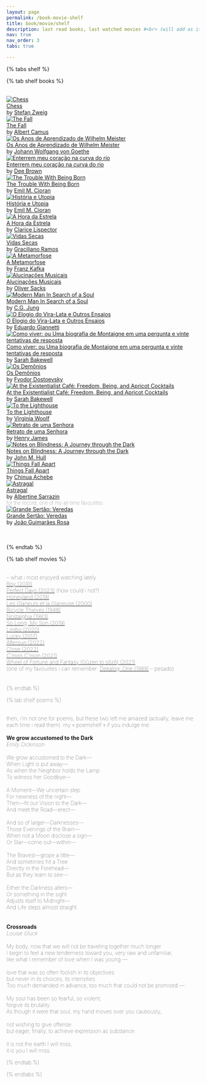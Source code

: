 ```yaml
---
layout: page
permalink: /book-movie-shelf
title: book/movie/shelf
description: last read books, last watched movies #<br> (will add as it goes)
nav: true
nav_order: 3
tabs: true

---
```


{% tabs shelf %}

{% tab shelf books %}

<br>

<div id="gr_custom_widget_1697127983">
          <div class="gr_custom_container_1697127983">
      <div class="gr_custom_each_container_1697127983">
          <div class="gr_custom_book_container_1697127983">
            <a title="Chess" rel="nofollow" href="https://www.goodreads.com/book/show/62978912-chess"><img alt="Chess" border="0" src="https://i.gr-assets.com/images/S/compressed.photo.goodreads.com/books/1677855140l/62978912._SY75_.jpg" /></a>
          </div>
          <div class="gr_custom_title_1697127983">
            <a rel="nofollow" href="https://www.goodreads.com/book/show/62978912-chess">Chess</a>
          </div>
          <div class="gr_custom_author_1697127983">
            by <a rel="nofollow" href="https://www.goodreads.com/author/show/25573.Stefan_Zweig">Stefan Zweig</a>
          </div>
      </div>
      <div class="gr_custom_each_container_1697127983">
          <div class="gr_custom_book_container_1697127983">
            <a title="The Fall" rel="nofollow" href="https://www.goodreads.com/book/show/179926509-the-fall"><img alt="The Fall" border="0" src="https://i.gr-assets.com/images/S/compressed.photo.goodreads.com/books/1687366722l/179926509._SY75_.jpg" /></a>
          </div>
          <div class="gr_custom_title_1697127983">
            <a rel="nofollow" href="https://www.goodreads.com/book/show/179926509-the-fall">The Fall</a>
          </div>
          <div class="gr_custom_author_1697127983">
            by <a rel="nofollow" href="https://www.goodreads.com/author/show/957894.Albert_Camus">Albert Camus</a>
          </div>
      </div>
      <div class="gr_custom_each_container_1697127983">
          <div class="gr_custom_book_container_1697127983">
            <a title="Os Anos de Aprendizado de Wilhelm Meister" rel="nofollow" href="https://www.goodreads.com/book/show/17661570-os-anos-de-aprendizado-de-wilhelm-meister"><img alt="Os Anos de Aprendizado de Wilhelm Meister" border="0" src="https://i.gr-assets.com/images/S/compressed.photo.goodreads.com/books/1363703284l/17661570._SX50_.jpg" /></a>
          </div>
          <div class="gr_custom_title_1697127983">
            <a rel="nofollow" href="https://www.goodreads.com/book/show/17661570-os-anos-de-aprendizado-de-wilhelm-meister">Os Anos de Aprendizado de Wilhelm Meister</a>
          </div>
          <div class="gr_custom_author_1697127983">
            by <a rel="nofollow" href="https://www.goodreads.com/author/show/285217.Johann_Wolfgang_von_Goethe">Johann Wolfgang von Goethe</a>
          </div>
      </div>
      <div class="gr_custom_each_container_1697127983">
          <div class="gr_custom_book_container_1697127983">
            <a title="Enterrem meu coração na curva do rio" rel="nofollow" href="https://www.goodreads.com/book/show/45870537-enterrem-meu-cora-o-na-curva-do-rio"><img alt="Enterrem meu coração na curva do rio" border="0" src="https://i.gr-assets.com/images/S/compressed.photo.goodreads.com/books/1558133568l/45870537._SY75_.jpg" /></a>
          </div>
          <div class="gr_custom_title_1697127983">
            <a rel="nofollow" href="https://www.goodreads.com/book/show/45870537-enterrem-meu-cora-o-na-curva-do-rio">Enterrem meu coração na curva do rio</a>
          </div>
          <div class="gr_custom_author_1697127983">
            by <a rel="nofollow" href="https://www.goodreads.com/author/show/43443.Dee_Brown">Dee Brown</a>
          </div>
      </div>
      <div class="gr_custom_each_container_1697127983">
          <div class="gr_custom_book_container_1697127983">
            <a title="The Trouble With Being Born (Penguin Modern Classics)" rel="nofollow" href="https://www.goodreads.com/book/show/50725444-the-trouble-with-being-born"><img alt="The Trouble With Being Born" border="0" src="https://i.gr-assets.com/images/S/compressed.photo.goodreads.com/books/1604045993l/50725444._SY75_.jpg" /></a>
          </div>
          <div class="gr_custom_title_1697127983">
            <a rel="nofollow" href="https://www.goodreads.com/book/show/50725444-the-trouble-with-being-born">The Trouble With Being Born</a>
          </div>
          <div class="gr_custom_author_1697127983">
            by <a rel="nofollow" href="https://www.goodreads.com/author/show/68189.Emil_M_Cioran">Emil M. Cioran</a>
          </div>
      </div>
      <div class="gr_custom_each_container_1697127983">
          <div class="gr_custom_book_container_1697127983">
            <a title="História e Utopia" rel="nofollow" href="https://www.goodreads.com/book/show/33397558-hist-ria-e-utopia"><img alt="História e Utopia" border="0" src="https://i.gr-assets.com/images/S/compressed.photo.goodreads.com/books/1481892959l/33397558._SX50_.jpg" /></a>
          </div>
          <div class="gr_custom_title_1697127983">
            <a rel="nofollow" href="https://www.goodreads.com/book/show/33397558-hist-ria-e-utopia">História e Utopia</a>
          </div>
          <div class="gr_custom_author_1697127983">
            by <a rel="nofollow" href="https://www.goodreads.com/author/show/68189.Emil_M_Cioran">Emil M. Cioran</a>
          </div>
      </div>
      <div class="gr_custom_each_container_1697127983">
          <div class="gr_custom_book_container_1697127983">
            <a title="A Hora da Estrela" rel="nofollow" href="https://www.goodreads.com/book/show/56244223-a-hora-da-estrela"><img alt="A Hora da Estrela" border="0" src="https://i.gr-assets.com/images/S/compressed.photo.goodreads.com/books/1607637337l/56244223._SX50_.jpg" /></a>
          </div>
          <div class="gr_custom_title_1697127983">
            <a rel="nofollow" href="https://www.goodreads.com/book/show/56244223-a-hora-da-estrela">A Hora da Estrela</a>
          </div>
          <div class="gr_custom_author_1697127983">
            by <a rel="nofollow" href="https://www.goodreads.com/author/show/86098.Clarice_Lispector">Clarice Lispector</a>
          </div>
      </div>
      <div class="gr_custom_each_container_1697127983">
          <div class="gr_custom_book_container_1697127983">
            <a title="Vidas Secas" rel="nofollow" href="https://www.goodreads.com/book/show/18331542-vidas-secas"><img alt="Vidas Secas" border="0" src="https://i.gr-assets.com/images/S/compressed.photo.goodreads.com/books/1376494746l/18331542._SY75_.jpg" /></a>
          </div>
          <div class="gr_custom_title_1697127983">
            <a rel="nofollow" href="https://www.goodreads.com/book/show/18331542-vidas-secas">Vidas Secas</a>
          </div>
          <div class="gr_custom_author_1697127983">
            by <a rel="nofollow" href="https://www.goodreads.com/author/show/191636.Graciliano_Ramos">Graciliano Ramos</a>
          </div>
      </div>
      <div class="gr_custom_each_container_1697127983">
          <div class="gr_custom_book_container_1697127983">
            <a title="A Metamorfose" rel="nofollow" href="https://www.goodreads.com/book/show/3639113-a-metamorfose"><img alt="A Metamorfose" border="0" src="https://i.gr-assets.com/images/S/compressed.photo.goodreads.com/books/1453728818l/3639113._SY75_.jpg" /></a>
          </div>
          <div class="gr_custom_title_1697127983">
            <a rel="nofollow" href="https://www.goodreads.com/book/show/3639113-a-metamorfose">A Metamorfose</a>
          </div>
          <div class="gr_custom_author_1697127983">
            by <a rel="nofollow" href="https://www.goodreads.com/author/show/5223.Franz_Kafka">Franz Kafka</a>
          </div>
      </div>
      <div class="gr_custom_each_container_1697127983">
          <div class="gr_custom_book_container_1697127983">
            <a title="Alucinações Musicais" rel="nofollow" href="https://www.goodreads.com/book/show/6796557-alucina-es-musicais"><img alt="Alucinações Musicais" border="0" src="https://i.gr-assets.com/images/S/compressed.photo.goodreads.com/books/1307580498l/6796557._SY75_.jpg" /></a>
          </div>
          <div class="gr_custom_title_1697127983">
            <a rel="nofollow" href="https://www.goodreads.com/book/show/6796557-alucina-es-musicais">Alucinações Musicais</a>
          </div>
          <div class="gr_custom_author_1697127983">
            by <a rel="nofollow" href="https://www.goodreads.com/author/show/843200.Oliver_Sacks">Oliver Sacks</a>
          </div>
      </div>
      <div class="gr_custom_each_container_1697127983">
          <div class="gr_custom_book_container_1697127983">
            <a title="Modern Man In Search of a Soul" rel="nofollow" href="https://www.goodreads.com/book/show/6380697-modern-man-in-search-of-a-soul"><img alt="Modern Man In Search of a Soul" border="0" src="https://i.gr-assets.com/images/S/compressed.photo.goodreads.com/books/1238911592l/6380697._SY75_.jpg" /></a>
          </div>
          <div class="gr_custom_title_1697127983">
            <a rel="nofollow" href="https://www.goodreads.com/book/show/6380697-modern-man-in-search-of-a-soul">Modern Man In Search of a Soul</a>
          </div>
          <div class="gr_custom_author_1697127983">
            by <a rel="nofollow" href="https://www.goodreads.com/author/show/38285.C_G_Jung">C.G. Jung</a>
          </div>
      </div>
      <div class="gr_custom_each_container_1697127983">
          <div class="gr_custom_book_container_1697127983">
            <a title="O Elogio do Vira-Lata e Outros Ensaios" rel="nofollow" href="https://www.goodreads.com/book/show/40856821-o-elogio-do-vira-lata-e-outros-ensaios"><img alt="O Elogio do Vira-Lata e Outros Ensaios" border="0" src="https://i.gr-assets.com/images/S/compressed.photo.goodreads.com/books/1531850209l/40856821._SY75_.jpg" /></a>
          </div>
          <div class="gr_custom_title_1697127983">
            <a rel="nofollow" href="https://www.goodreads.com/book/show/40856821-o-elogio-do-vira-lata-e-outros-ensaios">O Elogio do Vira-Lata e Outros Ensaios</a>
          </div>
          <div class="gr_custom_author_1697127983">
            by <a rel="nofollow" href="https://www.goodreads.com/author/show/373368.Eduardo_Giannetti">Eduardo Giannetti</a>
          </div>
      </div>
      <div class="gr_custom_each_container_1697127983">
          <div class="gr_custom_book_container_1697127983">
            <a title="Como viver: ou Uma biografia de Montaigne em uma pergunta e vinte tentativas de resposta (Portuguese Edition)" rel="nofollow" href="https://www.goodreads.com/book/show/19400877-como-viver"><img alt="Como viver: ou Uma biografia de Montaigne em uma pergunta e vinte tentativas de resposta" border="0" src="https://i.gr-assets.com/images/S/compressed.photo.goodreads.com/books/1386882046l/19400877._SX50_.jpg" /></a>
          </div>
          <div class="gr_custom_title_1697127983">
            <a rel="nofollow" href="https://www.goodreads.com/book/show/19400877-como-viver">Como viver: ou Uma biografia de Montaigne em uma pergunta e vinte tentativas de resposta</a>
          </div>
          <div class="gr_custom_author_1697127983">
            by <a rel="nofollow" href="https://www.goodreads.com/author/show/1191388.Sarah_Bakewell">Sarah Bakewell</a>
          </div>
      </div>
      <div class="gr_custom_each_container_1697127983">
          <div class="gr_custom_book_container_1697127983">
            <a title="Os Demônios" rel="nofollow" href="https://www.goodreads.com/book/show/13452160-os-dem-nios"><img alt="Os Demônios" border="0" src="https://i.gr-assets.com/images/S/compressed.photo.goodreads.com/books/1379026268l/13452160._SX50_.jpg" /></a>
          </div>
          <div class="gr_custom_title_1697127983">
            <a rel="nofollow" href="https://www.goodreads.com/book/show/13452160-os-dem-nios">Os Demônios</a>
          </div>
          <div class="gr_custom_author_1697127983">
            by <a rel="nofollow" href="https://www.goodreads.com/author/show/3137322.Fyodor_Dostoevsky">Fyodor Dostoevsky</a>
          </div>
      </div>
      <div class="gr_custom_each_container_1697127983">
          <div class="gr_custom_book_container_1697127983">
            <a title="At the Existentialist Café: Freedom, Being, and Apricot Cocktails" rel="nofollow" href="https://www.goodreads.com/book/show/25658482-at-the-existentialist-caf"><img alt="At the Existentialist Café: Freedom, Being, and Apricot Cocktails" border="0" src="https://i.gr-assets.com/images/S/compressed.photo.goodreads.com/books/1550567060l/25658482._SY75_.jpg" /></a>
          </div>
          <div class="gr_custom_title_1697127983">
            <a rel="nofollow" href="https://www.goodreads.com/book/show/25658482-at-the-existentialist-caf">At the Existentialist Café: Freedom, Being, and Apricot Cocktails</a>
          </div>
          <div class="gr_custom_author_1697127983">
            by <a rel="nofollow" href="https://www.goodreads.com/author/show/1191388.Sarah_Bakewell">Sarah Bakewell</a>
          </div>
      </div>
      <div class="gr_custom_each_container_1697127983">
          <div class="gr_custom_book_container_1697127983">
            <a title="To the Lighthouse" rel="nofollow" href="https://www.goodreads.com/book/show/28501519-to-the-lighthouse"><img alt="To the Lighthouse" border="0" src="https://i.gr-assets.com/images/S/compressed.photo.goodreads.com/books/1646583927l/28501519._SX50_.jpg" /></a>
          </div>
          <div class="gr_custom_title_1697127983">
            <a rel="nofollow" href="https://www.goodreads.com/book/show/28501519-to-the-lighthouse">To the Lighthouse</a>
          </div>
          <div class="gr_custom_author_1697127983">
            by <a rel="nofollow" href="https://www.goodreads.com/author/show/6765.Virginia_Woolf">Virginia Woolf</a>
          </div>
      </div>
      <div class="gr_custom_each_container_1697127983">
          <div class="gr_custom_book_container_1697127983">
            <a title="Retrato de uma Senhora" rel="nofollow" href="https://www.goodreads.com/book/show/45479434-retrato-de-uma-senhora"><img alt="Retrato de uma Senhora" border="0" src="https://i.gr-assets.com/images/S/compressed.photo.goodreads.com/books/1557085811l/45479434._SY75_.jpg" /></a>
          </div>
          <div class="gr_custom_title_1697127983">
            <a rel="nofollow" href="https://www.goodreads.com/book/show/45479434-retrato-de-uma-senhora">Retrato de uma Senhora</a>
          </div>
          <div class="gr_custom_author_1697127983">
            by <a rel="nofollow" href="https://www.goodreads.com/author/show/159.Henry_James">Henry James</a>
          </div>
      </div>
      <div class="gr_custom_each_container_1697127983">
          <div class="gr_custom_book_container_1697127983">
            <a title="Notes on Blindness: A Journey through the Dark" rel="nofollow" href="https://www.goodreads.com/book/show/33556893-notes-on-blindness"><img alt="Notes on Blindness: A Journey through the Dark" border="0" src="https://i.gr-assets.com/images/S/compressed.photo.goodreads.com/books/1482582882l/33556893._SY75_.jpg" /></a>
          </div>
          <div class="gr_custom_title_1697127983">
            <a rel="nofollow" href="https://www.goodreads.com/book/show/33556893-notes-on-blindness">Notes on Blindness: A Journey through the Dark</a>
          </div>
          <div class="gr_custom_author_1697127983">
            by <a rel="nofollow" href="https://www.goodreads.com/author/show/8820.John_M_Hull">John M. Hull</a>
          </div>
      </div>
      <div class="gr_custom_each_container_1697127983">
          <div class="gr_custom_book_container_1697127983">
            <a title="Things Fall Apart" rel="nofollow" href="https://www.goodreads.com/book/show/6490587-things-fall-apart"><img alt="Things Fall Apart" border="0" src="https://i.gr-assets.com/images/S/compressed.photo.goodreads.com/books/1391795705l/6490587._SY75_.jpg" /></a>
          </div>
          <div class="gr_custom_title_1697127983">
            <a rel="nofollow" href="https://www.goodreads.com/book/show/6490587-things-fall-apart">Things Fall Apart</a>
          </div>
          <div class="gr_custom_author_1697127983">
            by <a rel="nofollow" href="https://www.goodreads.com/author/show/8051.Chinua_Achebe">Chinua Achebe</a>
          </div>
      </div>
      <div class="gr_custom_each_container_1697127983">
          <div class="gr_custom_book_container_1697127983">
            <a title="Astragal" rel="nofollow" href="https://www.goodreads.com/book/show/21222632-astragal"><img alt="Astragal" border="0" src="https://i.gr-assets.com/images/S/compressed.photo.goodreads.com/books/1394420935l/21222632._SY75_.jpg" /></a>
          </div>
          <div class="gr_custom_title_1697127983">
            <a rel="nofollow" href="https://www.goodreads.com/book/show/21222632-astragal">Astragal</a>
          </div>
          <div class="gr_custom_author_1697127983">
            by <a rel="nofollow" href="https://www.goodreads.com/author/show/178000.Albertine_Sarrazin">Albertine Sarrazin</a>
          </div>
      </div>
      <!-- <div class="gr_custom_each_container_1697127983"> -->
        <span style="font-size:13px;font-weight:lighter;color:#37474F"> for the record, one of my all-time favourites:</span>
      <div class="gr_custom_each_container_1697127983">
          <div class="gr_custom_book_container_1697127983">
            <a title="Grande Sertão: Veredas" rel="nofollow" href="https://www.goodreads.com/book/show/27866524-grande-sert-o"><img alt="Grande Sertão: Veredas" border="0" src="https://i.gr-assets.com/images/S/compressed.photo.goodreads.com/books/1448037977l/27866524._SX50_.jpg" /></a>
          </div>
          <div class="gr_custom_title_1697127983">
            <a rel="nofollow" href="https://www.goodreads.com/book/show/27866524-grande-sert-o">Grande Sertão: Veredas</a>
          </div>
          <div class="gr_custom_author_1697127983">
            by <a rel="nofollow" href="https://www.goodreads.com/author/show/95937.Jo_o_Guimar_es_Rosa">João Guimarães Rosa</a>
          </div>
      </div>
      <!-- </div> -->
</div>
<br>
<br>

{% endtab %}

{% tab shelf movies %}

<br>
<span style="font-size:14px;font-weight:lighter">– what i most enjoyed watching lately
<br>
<a href="https://www.imdb.com/title/tt1560139/">Boy (2010)</a> <br>
<a href="https://www.imdb.com/title/tt27503384/">Perfect Days (2023)</a> (how could i not?)<br>
<a href="https://www.imdb.com/title/tt8991268/">Honeyland (2019)</a> <br>
<a href="https://www.imdb.com/title/tt0247380/">Les Glaneurs et la Glaneuse (2000)</a> <br>
<a href="https://www.imdb.com/title/tt0040522/">Bicycle Thieves (1948)</a> <br>
<a href="https://www.imdb.com/title/tt0086022/">Nostalghia (1983)</a> <br>
<a href="https://www.imdb.com/title/tt9581076/">So Long, My Son (2019)</a> <br>
<a href="https://www.imdb.com/title/tt9138170/">Limbo (2020)</a> <br>
<a href="https://www.imdb.com/title/tt5859238/">Lucky (2017)</a> <br>
<a href="https://www.imdb.com/title/tt19770238/">Aftersun (2022)</a> <br>
<a href="https://www.imdb.com/title/tt9660502/">Close (2022)</a> <br>
<a href="https://www.imdb.com/title/tt10986222/">C'mon C'mon (2021)</a> <br>
<a href="https://www.imdb.com/title/tt14034966/">Wheel of Fortune and Fantasy (Gûzen to sôzô) (2021)</a> <br>
(one of my favourites i can remember: <a href="https://www.imdb.com/title/tt0094982/">Dekalog: One (1989)</a> – pesado)
<br>
<br>
<br>
{% endtab %}

{% tab shelf poems %}

<br>
<span style="font-size:14px;font-weight:lighter">
then, i'm not one for poems, but these two left me amazed (actually, leave me each time i read them). my </span><span style="font-size:14px;font-weight:lighter">« poemshelf »</span><span style="font-size:14px;font-weight:lighter"> if you indulge me:
<br>
<br> <strong>We grow accustomed to the Dark</strong>
<br> <i>Emily Dickinson</i>
<br>
<br> We grow accustomed to the Dark—
<br> When Light is put away—
<br>As when the Neighbor holds the Lamp
<br>To witness her Goodbye—
<br>
<br>A Moment—We uncertain step
<br>For newness of the night—
<br>Then—fit our Vision to the Dark—
<br>And meet the Road—erect—
<br>
<br>And so of larger—Darknesses—
<br>Those Evenings of the Brain—
<br>When not a Moon disclose a sign—
<br>Or Star—come out—within—
<br>
<br>The Bravest—grope a little—
<br>And sometimes hit a Tree
<br>Directly in the Forehead—
<br>But as they learn to see—
<br>
<br>Either the Darkness alters—
<br>Or something in the sight
<br>Adjusts itself to Midnight—
<br>And Life steps almost straight.
<br>
<br>
<br>
<strong>Crossroads</strong>
<br><i>Louise Glück</i>
<br>
<br>My body, now that we will not be traveling together much longer
<br>I begin to feel a new tenderness toward you, very raw and unfamiliar,
<br>like what I remember of love when I was young —
<br>
<br>love that was so often foolish in its objectives
<br>but never in its choices, its intensities
<br>Too much demanded in advance, too much that could not be promised —
<br>
<br>My soul has been so fearful, so violent;
<br>forgive its brutality.
<br>As though it were that soul, my hand moves over you cautiously,
<br>
<br>not wishing to give offense
<br>but eager, finally, to achieve expression as substance:
<br>
<br>it is not the earth I will miss,
<br>it is you I will miss.
</span>

{% endtab %}

{% endtabs %}

<!-- https://www.goodreads.com/book/show/62026012-white-nights 
https://www.goodreads.com/book/show/54831605-a-wilderness-station
https://www.goodreads.com/book/show/139213348-the-glass-bead-game-vintage-classics-by-hesse-hermann-new-edition-->

<!-- 
<span style="font-size:14px;font-weight:lighter">– what i most enjoyed watching lately
<br>
<a href="https://www.imdb.com/title/tt1560139/">Boy (2010)</a> <br>
<a href="https://www.imdb.com/title/tt27503384/">Perfect Days (2023)</a> (how could i not?)<br>
<a href="https://www.imdb.com/title/tt8991268/">Honeyland (2019)</a> <br>
<a href="https://www.imdb.com/title/tt0247380/">Les Glaneurs et la Glaneuse (2000)</a> <br>
<a href="https://www.imdb.com/title/tt0040522/">Bicycle Thieves (1948)</a> <br>
<a href="https://www.imdb.com/title/tt0086022/">Nostalghia (1983)</a> <br>
<a href="https://www.imdb.com/title/tt9581076/">So Long, My Son (2019)</a> <br>
<a href="https://www.imdb.com/title/tt9138170/">Limbo (2020)</a> <br>
<a href="https://www.imdb.com/title/tt5859238/">Lucky (2017)</a> <br>
<a href="https://www.imdb.com/title/tt19770238/">Aftersun (2022)</a> <br>
<a href="https://www.imdb.com/title/tt9660502/">Close (2022)</a> <br>
<a href="https://www.imdb.com/title/tt10986222/">C'mon C'mon (2021)</a> <br>
<a href="https://www.imdb.com/title/tt14034966/">Wheel of Fortune and Fantasy (Gûzen to sôzô) (2021)</a> <br>
(one of my favourites i can remember: <a href="https://www.imdb.com/title/tt0094982/">Dekalog: One (1989)</a> – pesado)
<br>
<br>
<br>
... but you know, that <a href="https://www.instagram.com/p/Cw_HcoLJxCJ/">« quote »</a> about how little remains from reading or watching films does resonate with me (consciously, anyway – starting to record the books i read on Goodreads came as a tactic to get around this).
<br>
<br>
<br>
<span style="font-size:14px;font-weight:lighter">
then, i'm not one for poems, but these two left me amazed (actually, leave me each time i read them). my </span><span style="font-size:14px;font-weight:lighter">« poemshelf »</span><span style="font-size:14px;font-weight:lighter"> if you indulge me:
<br>
<br> <strong>We grow accustomed to the Dark</strong>
<br> <i>Emily Dickinson</i>
<br>
<br> We grow accustomed to the Dark—
<br> When Light is put away—
<br>As when the Neighbor holds the Lamp
<br>To witness her Goodbye—
<br>
<br>A Moment—We uncertain step
<br>For newness of the night—
<br>Then—fit our Vision to the Dark—
<br>And meet the Road—erect—
<br>
<br>And so of larger—Darknesses—
<br>Those Evenings of the Brain—
<br>When not a Moon disclose a sign—
<br>Or Star—come out—within—
<br>
<br>The Bravest—grope a little—
<br>And sometimes hit a Tree
<br>Directly in the Forehead—
<br>But as they learn to see—
<br>
<br>Either the Darkness alters—
<br>Or something in the sight
<br>Adjusts itself to Midnight—
<br>And Life steps almost straight.
<br>
<br>
<br>
<strong>Crossroads</strong>
<br><i>Louise Glück</i>
<br>
<br>My body, now that we will not be traveling together much longer
<br>I begin to feel a new tenderness toward you, very raw and unfamiliar,
<br>like what I remember of love when I was young —
<br>
<br>love that was so often foolish in its objectives
<br>but never in its choices, its intensities
<br>Too much demanded in advance, too much that could not be promised —
<br>
<br>My soul has been so fearful, so violent;
<br>forgive its brutality.
<br>As though it were that soul, my hand moves over you cautiously,
<br>
<br>not wishing to give offense
<br>but eager, finally, to achieve expression as substance:
<br>
<br>it is not the earth I will miss,
<br>it is you I will miss.
</span>
 -->

<!-- 


<span style="font-size:14px;font-weight:lighter">what i most enjoyed watching lately: 
<br>
<br>
<div id="gr_custom_widget_1697127983">
  <div class="gr_custom_container_1697127983">
      <div class="gr_custom_each_container_1697127983">
          <div class="gr_custom_title_1697127983">
            <a href="https://www.imdb.com/title/tt8991268/">Honeyland (2019)</a>
          </div>
      </div>
      <div class="gr_custom_each_container_1697127983">
          <div class="gr_custom_title_1697127983">
            <a href="https://www.imdb.com/title/tt27503384/">Perfect Days (2023) (how could i not?)</a>
          </div>
      </div>
      <div class="gr_custom_each_container_1697127983">
          <div class="gr_custom_title_1697127983">
            <a href="https://www.imdb.com/title/tt9581076/">So Long, My Son (2019)</a>
          </div>
      </div>
      <div class="gr_custom_each_container_1697127983">
          <div class="gr_custom_title_1697127983">
            <a href="https://www.imdb.com/title/tt0040522/">Bicycle Thieves (1948)</a>
          </div>
      </div>
      <div class="gr_custom_each_container_1697127983">
          <div class="gr_custom_title_1697127983">
            <a href="https://www.imdb.com/title/tt0086022/">Nostalghia (1983)</a>
          </div>
      </div>
      <div class="gr_custom_each_container_1697127983">
          <div class="gr_custom_title_1697127983">
            <a href="https://www.imdb.com/title/tt0247380/">Les Glaneurs et la Glaneuse (2000)</a>
          </div>
      </div>
      <div class="gr_custom_each_container_1697127983">
          <div class="gr_custom_title_1697127983">
            <a href="https://www.imdb.com/title/tt9138170/">Limbo (2020)</a>
          </div>
      </div>
      <div class="gr_custom_each_container_1697127983">
          <div class="gr_custom_title_1697127983">
            <a href="https://www.imdb.com/title/tt5859238/">Lucky (2017)</a>
          </div>
      </div>
      <div class="gr_custom_each_container_1697127983">
          <div class="gr_custom_title_1697127983">
            <a href="https://www.imdb.com/title/tt19770238/">Aftersun (2022)</a>
          </div>
      </div>
      <div class="gr_custom_each_container_1697127983">
          <div class="gr_custom_title_1697127983">
            <a href="https://www.imdb.com/title/tt9660502/">Close (2022)</a>
          </div>
      </div>
      <div class="gr_custom_each_container_1697127983">
          <div class="gr_custom_title_1697127983">
            <a href="https://www.imdb.com/title/tt10986222/">C'mon C'mon (2021)</a>
          </div>
      </div>
      <div class="gr_custom_each_container_1697127983">
          <div class="gr_custom_title_1697127983">
            <a href="https://www.imdb.com/title/tt14034966/">Wheel of Fortune and Fantasy (Gûzen to sôzô) (2021)</a>
          </div>
      </div>
  </div>
</div>
(one of my favourites i can remember: <a href="https://www.imdb.com/title/tt0094982/">Dekalog: One (1989)</a> – pesado)
<br>
<br>
 -->